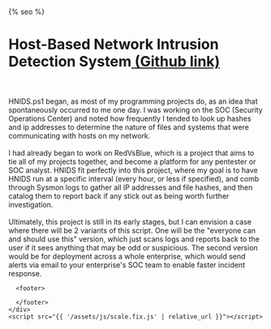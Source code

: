 <html lang="{{ site.lang | default: "en-US" }}">
  <head>
    <meta charset="utf-8">
    <meta http-equiv="X-UA-Compatible" content="chrome=1">

{% seo %}
    <meta name="viewport" content="width=device-width">
    <!--[if lt IE 9]>
    <script src="//html5shiv.googlecode.com/svn/trunk/html5.js"></script>
    <![endif]-->
    <title>🔒🛡️ Jacob Kelley's Github 🛡️🔒</title>
  </head>
  <body>
    <div class="wrapper">
        <h1>Host-Based Network Intrusion Detection System<a href="https://github.com/exaybachay-ak/RedVsBlue/blob/master/HNIDS.ps1"> (Github link)</a></h1>
        <br /><br />
        HNIDS.ps1 began, as most of my programming projects do, as an idea that spontaneously occurred to me one day.  I was working on the SOC (Security Operations Center) and noted how frequently I tended to look up hashes and ip addresses to determine the nature of files and systems that were communicating with hosts on my network.
        <br /><br />
        I had already began to work on RedVsBlue, which is a project that aims to tie all of my projects together, and become a platform for any pentester or SOC analyst.  HNIDS fit perfectly into this project, where my goal is to have HNIDS run at a specific interval (every hour, or less if specified), and comb through Sysmon logs to gather all IP addresses and file hashes, and then catalog them to report back if any stick out as being worth further investigation.  
        <br /><br />
        Ultimately, this project is still in its early stages, but I can envision a case where there will be 2 variants of this script.  One will be the "everyone can and should use this" version, which just scans logs and reports back to the user if it sees anything that may be odd or suspicious.  The second version would be for deployment across a whole enterprise, which would send alerts via email to your enterprise's SOC team to enable faster incident response.

      
      <footer>

      </footer>
    </div>
    <script src="{{ '/assets/js/scale.fix.js' | relative_url }}"></script>

  </body>
</html>
